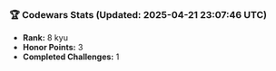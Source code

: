 ### 🏆 Codewars Stats (Updated: 2025-04-21 23:07:46 UTC)

- **Rank:** 8 kyu
- **Honor Points:** 3
- **Completed Challenges:** 1
